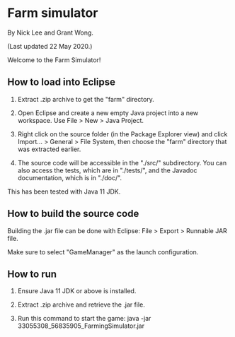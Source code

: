 # Farm simulator

By Nick Lee and Grant Wong.

(Last updated 22 May 2020.)

Welcome to the Farm Simulator!

## How to load into Eclipse

1. Extract .zip archive to get the "farm" directory.

2. Open Eclipse and create a new empty Java project into a new workspace.
   Use File > New > Java Project.

3. Right click on the source folder (in the Package Explorer view) and
   click Import... > General > File System, then choose the "farm"
   directory that was extracted earlier.

4. The source code will be accessible in the "./src/" subdirectory.
   You can also access the tests, which are in "./tests/", and the
   Javadoc documentation, which is in "./doc/".

This has been tested with Java 11 JDK.

## How to build the source code

Building the .jar file can be done with Eclipse: File > Export > Runnable JAR file.

Make sure to select "GameManager" as the launch configuration.

## How to run

1. Ensure Java 11 JDK or above is installed.

2. Extract .zip archive and retrieve the .jar file.

3. Run this command to start the game:
java -jar 33055308_56835905_FarmingSimulator.jar
